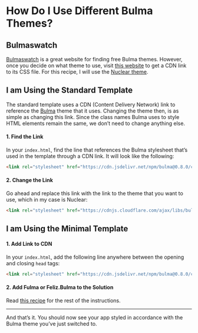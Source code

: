 # How Do I Use Different Bulma Themes?
## Bulmaswatch
[Bulmaswatch](https://jenil.github.io/bulmaswatch/) is a great website for finding free Bulma themes. However, once you decide on what theme to use, visit [this website](https://www.cdnpkg.com/bulmaswatch) to get a CDN link to its CSS file. For this recipe, I will use the [Nuclear theme](https://jenil.github.io/bulmaswatch/nuclear/).

## I am Using the Standard Template
The standard template uses a CDN (Content Delivery Network) link to reference the [Bulma](https://bulma.io/) theme that it uses. Changing the theme then, is as simple as changing this link. Since the class names Bulma uses to style HTML elements remain the same, we don’t need to change anything else.

#### 1. Find the Link
In your `index.html`, find the line that references the Bulma stylesheet that’s used in the template through a CDN link. It will look like the following:
```html
<link rel="stylesheet" href="https://cdn.jsdelivr.net/npm/bulma@0.8.0/css/bulma.min.css">
```
#### 2. Change the Link
Go ahead and replace this link with the link to the theme that you want to use, which in my case is Nuclear:
```html
<link rel="stylesheet" href="https://cdnjs.cloudflare.com/ajax/libs/bulmaswatch/0.8.1/nuclear/bulmaswatch.min.css">
```

## I am Using the Minimal Template

#### 1. Add Link to CDN
In your `index.html`, add the following line anywhere between the opening and closing `head` tags:
```html
<link rel="stylesheet" href="https://cdn.jsdelivr.net/npm/bulma@0.8.0/css/bulma.min.css">
```
#### 2. Add Fulma or Feliz.Bulma to the Solution
Read [this recipe](../add-bulma) for the rest of the instructions.

---
And that’s it. You should now see your app styled in accordance with the Bulma theme you’ve just switched to.

